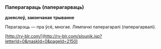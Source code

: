 ### Паперагараць (паперагарваць)
**дзеяслоў, закончанае трыванне**

Перагарэць — пра ўсё, многае. Лямпачкі паперагаралі (паперагарвалі).

<a rel="author">[http://rv-blr.com/](http://rv-blr.com/slounik.jsp?letterId=0&maskId=0&pageId=2150)</a>
